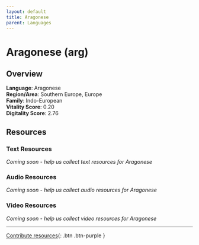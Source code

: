 ```yaml
---
layout: default
title: Aragonese
parent: Languages
---
```


# Aragonese (arg)

## Overview

**Language**: Aragonese  
**Region/Area**: Southern Europe, Europe  
**Family**: Indo-European  
**Vitality Score**: 0.20  
**Digitality Score**: 2.76  

## Resources

### Text Resources
*Coming soon - help us collect text resources for Aragonese*

### Audio Resources
*Coming soon - help us collect audio resources for Aragonese*

### Video Resources
*Coming soon - help us collect video resources for Aragonese*

---

[Contribute resources](https://fairtrain.github.io/){: .btn .btn-purple }
